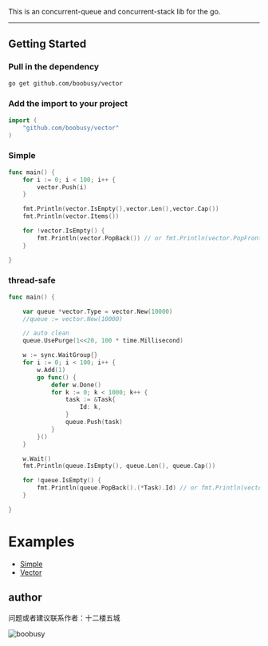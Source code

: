This is an concurrent-queue and concurrent-stack lib for the go.
***
  

## Getting Started
### Pull in the dependency
```zsh
go get github.com/boobusy/vector
```

### Add the import to your project
```go
import (
    "github.com/boobusy/vector"
)
```


### Simple
```go
func main() {
	for i := 0; i < 100; i++ {
		vector.Push(i)
	}

	fmt.Println(vector.IsEmpty(),vector.Len(),vector.Cap())
	fmt.Println(vector.Items())

	for !vector.IsEmpty() {
		fmt.Println(vector.PopBack()) // or fmt.Println(vector.PopFront())
	}

}
```
### thread-safe
```go
func main() {

    var queue *vector.Type = vector.New(10000)
	//queue := vector.New(10000)

	// auto clean
	queue.UsePurge(1<<20, 100 * time.Millisecond)

	w := sync.WaitGroup{}
	for i := 0; i < 100; i++ {
		w.Add(1)
		go func() {
			defer w.Done()
			for k := 0; k < 1000; k++ {
				task := &Task{
					Id: k,
				}
				queue.Push(task)
			}
		}()
	}

	w.Wait()
	fmt.Println(queue.IsEmpty(), queue.Len(), queue.Cap())

	for !queue.IsEmpty() {
		fmt.Println(queue.PopBack().(*Task).Id) // or fmt.Println(vector.PopFront())
	}

}
```


# Examples
* [Simple](https://github.com/boobusy/vector/blob/master/examples/simple.go)
* [Vector](https://github.com/boobusy/vector/blob/master/examples/vector.go)

## author
问题或者建议联系作者：十二楼五城

![boobusy](http://boobusy.com/wechat.jpg)